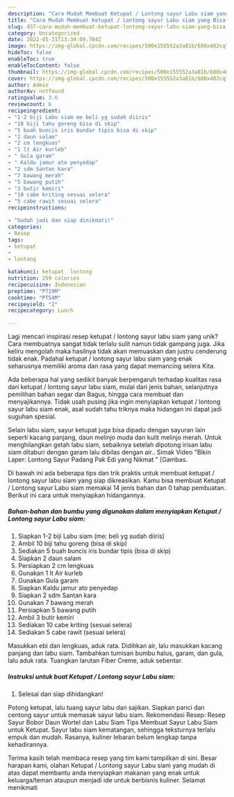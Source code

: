 ```yaml
---
description: "Cara Mudah Membuat Ketupat / Lontong sayur Labu siam yang Bisa Manjain Lidah"
title: "Cara Mudah Membuat Ketupat / Lontong sayur Labu siam yang Bisa Manjain Lidah"
slug: 457-cara-mudah-membuat-ketupat-lontong-sayur-labu-siam-yang-bisa-manjain-lidah
category: Uncategorized
date: 2022-05-31T13:34:09.784Z
image: https://img-global.cpcdn.com/recipes/500e155552a3a81b/680x482cq70/ketupat-lontong-sayur-labu-siam-foto-resep-utama.jpg
hideToc: false
enableToc: true
enableTocContent: false
thumbnail: https://img-global.cpcdn.com/recipes/500e155552a3a81b/680x482cq70/ketupat-lontong-sayur-labu-siam-foto-resep-utama.jpg
cover: https://img-global.cpcdn.com/recipes/500e155552a3a81b/680x482cq70/ketupat-lontong-sayur-labu-siam-foto-resep-utama.jpg
author: Admin
authorAv: notfound
ratingvalue: 3.6
reviewcount: 6
recipeingredient:
- "1-2 biji Labu siam me beli yg sudah diiris"
- "10 biji tahu goreng bisa di skip"
- "5 buah buncis iris bundar tipis bisa di skip"
- "2 daun salam"
- "2 cm lengkuas"
- "1 lt Air kurleb"
- " Gula garam"
- " Kaldu jamur ato penyedap"
- "2 sdm Santan kara"
- "7 bawang merah"
- "5 bawang putih"
- "3 butir kemiri"
- "10 cabe kriting sesuai selera"
- "5 cabe rawit sesuai selera"
recipeinstructions:

- "Sudah jadi dan siap dinikmati!"
categories:
- Resep
tags:
- ketupat
- 
- lontong

katakunci: ketupat  lontong 
nutrition: 259 calories
recipecuisine: Indonesian
preptime: "PT19M"
cooktime: "PT54M"
recipeyield: "2"
recipecategory: Lunch

---
```





Lagi mencari inspirasi resep ketupat / lontong sayur labu siam yang unik? Cara membuatnya sangat tidak terlalu sulit namun tidak gampang juga. Jika keliru mengolah maka hasilnya tidak akan memuaskan dan justru cenderung tidak enak. Padahal ketupat / lontong sayur labu siam yang enak seharusnya memiliki aroma dan rasa yang dapat memancing selera Kita.





Ada beberapa hal yang sedikit banyak berpengaruh terhadap kualitas rasa dari ketupat / lontong sayur labu siam, mulai dari jenis bahan, selanjutnya pemilihan bahan segar dan Bagus, hingga cara membuat dan menyajikannya. Tidak usah pusing jika ingin menyiapkan ketupat / lontong sayur labu siam enak,      asal sudah tahu triknya maka hidangan ini dapat jadi suguhan spesial.














Selain labu siam, sayur ketupat juga bisa dipadu dengan sayuran lain seperti kacang panjang, daun melinjo muda dan kulit melinjo merah. Untuk menghilangkan getah labu siam, sebaiknya setelah dipotong irisan labu siam ditaburi dengan garam lalu dibilas dengan air.. Simak Video &#34;Bikin Laper: Lontong Sayur Padang Pak Edi yang Nikmat &#34; [Gambas.






Di bawah ini ada beberapa tips dan trik praktis untuk membuat ketupat / lontong sayur labu siam yang siap dikreasikan. Kamu bisa membuat Ketupat / Lontong sayur Labu siam memakai 14 jenis bahan dan 0 tahap pembuatan. Berikut ini cara untuk menyiapkan hidangannya.

<!--inarticleads1-->

##### Bahan-bahan dan bumbu yang digunakan dalam menyiapkan Ketupat / Lontong sayur Labu siam:

1. Siapkan 1-2 biji Labu siam (me: beli yg sudah diiris)
1. Ambil 10 biji tahu goreng (bisa di skip)
1. Sediakan 5 buah buncis iris bundar tipis (bisa di skip)
1. Siapkan 2 daun salam
1. Persiapkan 2 cm lengkuas
1. Gunakan 1 lt Air kurleb
1. Gunakan  Gula garam
1. Siapkan  Kaldu jamur ato penyedap
1. Siapkan 2 sdm Santan kara
1. Gunakan 7 bawang merah
1. Persiapkan 5 bawang putih
1. Ambil 3 butir kemiri
1. Sediakan 10 cabe kriting (sesuai selera)
1. Sediakan 5 cabe rawit (sesuai selera)


Masukkan ebi dan lengkuas, aduk rata. Didihkan air, lalu masukkan kacang panjang dan labu siam. Tambahkan tumisan bumbu halus, garam, dan gula, lalu aduk rata. Tuangkan larutan Fiber Creme, aduk sebentar. 

<!--inarticleads2-->

##### Instruksi untuk buat Ketupat / Lontong sayur Labu siam:


1. Selesai dan siap dihidangkan!

Potong ketupat, lalu tuang sayur labu dan sajikan. Siapkan panci dan centong sayur untuk memasak sayur labu siam. Rekomendasi Resep: Resep Sayur Bobor Daun Wortel dan Labu Siam Tips Membuat Sayur Labu Siam untuk Ketupat. Sayur labu siam kematangan, sehingga teksturnya terlalu empuk dan mudah. Rasanya, kuliner lebaran belum lengkap tanpa kehadirannya. 

Terima kasih telah membaca resep yang tim kami tampilkan di sini. Besar harapan kami, olahan Ketupat / Lontong sayur Labu siam yang mudah di atas dapat membantu anda menyiapkan makanan yang enak untuk keluarga/teman ataupun menjadi ide untuk berbisnis kuliner. Selamat menikmati
